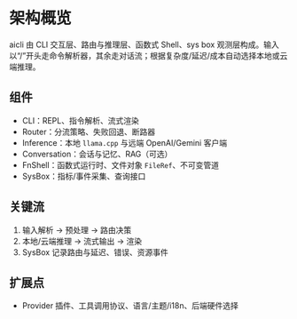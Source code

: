 # 架构概览

aicli 由 CLI 交互层、路由与推理层、函数式 Shell、sys box 观测层构成。输入以“/”开头走命令解析器，其余走对话流；根据复杂度/延迟/成本自动选择本地或云端推理。

## 组件
- CLI：REPL、指令解析、流式渲染
- Router：分流策略、失败回退、断路器
- Inference：本地 `llama.cpp` 与远端 OpenAI/Gemini 客户端
- Conversation：会话与记忆、RAG（可选）
- FnShell：函数式运行时、文件对象 `FileRef`、不可变管道
- SysBox：指标/事件采集、查询接口

## 关键流
1. 输入解析 -> 预处理 -> 路由决策
2. 本地/云端推理 -> 流式输出 -> 渲染
3. SysBox 记录路由与延迟、错误、资源事件

## 扩展点
- Provider 插件、工具调用协议、语言/主题/i18n、后端硬件选择






